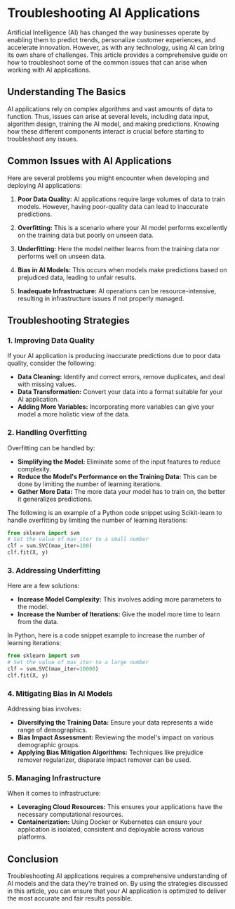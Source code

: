 ---
---
# Troubleshooting AI Applications

Artificial Intelligence (AI) has changed the way businesses operate by enabling them to predict trends, personalize customer experiences, and accelerate innovation. However, as with any technology, using AI can bring its own share of challenges. This article provides a comprehensive guide on how to troubleshoot some of the common issues that can arise when working with AI applications.

## Understanding The Basics

AI applications rely on complex algorithms and vast amounts of data to function. Thus, issues can arise at several levels, including data input, algorithm design, training the AI model, and making predictions. Knowing how these different components interact is crucial before starting to troubleshoot any issues.

## Common Issues with AI Applications

Here are several problems you might encounter when developing and deploying AI applications:

1. **Poor Data Quality:** AI applications require large volumes of data to train models. However, having poor-quality data can lead to inaccurate predictions.

2. **Overfitting:** This is a scenario where your AI model performs excellently on the training data but poorly on unseen data.

3. **Underfitting:** Here the model neither learns from the training data nor performs well on unseen data.

4. **Bias in AI Models:** This occurs when models make predictions based on prejudiced data, leading to unfair results.

5. **Inadequate Infrastructure:** AI operations can be resource-intensive, resulting in infrastructure issues if not properly managed.

## Troubleshooting Strategies

### 1. Improving Data Quality

If your AI application is producing inaccurate predictions due to poor data quality, consider the following:

- **Data Cleaning:** Identify and correct errors, remove duplicates, and deal with missing values.
- **Data Transformation:** Convert your data into a format suitable for your AI application.
- **Adding More Variables:** Incorporating more variables can give your model a more holistic view of the data.

### 2. Handling Overfitting

Overfitting can be handled by:

- **Simplifying the Model:** Eliminate some of the input features to reduce complexity.
- **Reduce the Model's Performance on the Training Data:** This can be done by limiting the number of learning iterations.
- **Gather More Data:** The more data your model has to train on, the better it generalizes predictions.

The following is an example of a Python code snippet using Scikit-learn to handle overfitting by limiting the number of learning iterations:

```python
from sklearn import svm
# Set the value of max_iter to a small number
clf = svm.SVC(max_iter=100)
clf.fit(X, y)
```

### 3. Addressing Underfitting

Here are a few solutions:

- **Increase Model Complexity:** This involves adding more parameters to the model.
- **Increase the Number of Iterations:** Give the model more time to learn from the data.

In Python, here is a code snippet example to increase the number of learning iterations:

```python
from sklearn import svm
# Set the value of max_iter to a large number
clf = svm.SVC(max_iter=10000)
clf.fit(X, y)
```

### 4. Mitigating Bias in AI Models

Addressing bias involves:

- **Diversifying the Training Data:** Ensure your data represents a wide range of demographics.
- **Bias Impact Assessment:** Reviewing the model's impact on various demographic groups.
- **Applying Bias Mitigation Algorithms:** Techniques like prejudice remover regularizer, disparate impact remover can be used.

### 5. Managing Infrastructure

When it comes to infrastructure:

- **Leveraging Cloud Resources:** This ensures your applications have the necessary computational resources.
- **Containerization:** Using Docker or Kubernetes can ensure your application is isolated, consistent and deployable across various platforms.

## Conclusion

Troubleshooting AI applications requires a comprehensive understanding of AI models and the data they're trained on. By using the strategies discussed in this article, you can ensure that your AI application is optimized to deliver the most accurate and fair results possible.